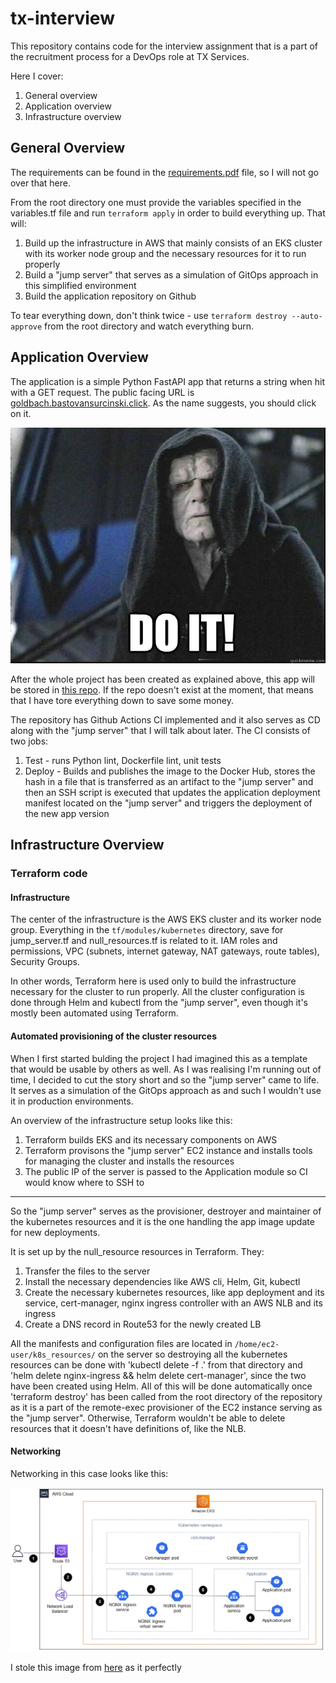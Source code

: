 # tx-interview

This repository contains code for the interview assignment that is a part of the recruitment process for a DevOps role at TX Services.

Here I cover:

1. General overview
2. Application overview
3. Infrastructure overview

## General Overview

The requirements can be found in the [requirements.pdf](https://github.com/BogdanBozic/tx-interview/requirements.pdf) file, so I will not go over that here.

From the root directory one must provide the variables specified in the variables.tf file and run `terraform apply` in order to build everything up. That will:

1. Build up the infrastructure in AWS that mainly consists of an EKS cluster with its worker node group and the necessary resources for it to run properly
2. Build a "jump server" that serves as a simulation of GitOps approach in this simplified environment
3. Build the application repository on Github

To tear everything down, don't think twice - use `terraform destroy --auto-approve` from the root directory and watch everything burn.

## Application Overview

The application is a simple Python FastAPI app that returns a string when hit with a GET request. The public facing URL is [goldbach.bastovansurcinski.click](goldbach.bastovansurcinski.click). As the name suggests, you should click on it. 

![](assets/do_it)

After the whole project has been created as explained above, this app will be stored in [this repo](https://github.com/BogdanBozic/bogdan_goldbach_app_repo). If the repo doesn't exist at the moment, that means that I have tore everything down to save some money.

The repository has Github Actions CI implemented and it also serves as CD along with the "jump server" that I will talk about later. The CI consists of two jobs:

1. Test - runs Python lint, Dockerfile lint, unit tests
2. Deploy - Builds and publishes the image to the Docker Hub, stores the hash in a file that is transferred as an artifact to the "jump server" and then an SSH script is executed that updates the application deployment manifest located on the "jump server" and triggers the deployment of the new app version

## Infrastructure Overview

### Terraform code

#### Infrastructure

The center of the infrastructure is the AWS EKS cluster and its worker node group. Everything in the `tf/modules/kubernetes` directory, save for jump_server.tf and null_resources.tf is related to it. IAM roles and permissions, VPC (subnets, internet gateway, NAT gateways, route tables), Security Groups.

In other words, Terraform here is used only to build the infrastructure necessary for the cluster to run properly. All the cluster configuration is done through Helm and kubectl from the "jump server", even though it's mostly been automated using Terraform.

#### Automated provisioning of the cluster resources

When I first started bulding the project I had imagined this as a template that would be usable by others as well. As I was realising I'm running out of time, I decided to cut the story short and so the "jump server" came to life. It serves as a simulation of the GitOps approach as and such I wouldn't use it in production environments.

An overview of the infrastructure setup looks like this:

1. Terraform builds EKS and its necessary components on AWS
2. Terraform provisons the "jump server" EC2 instance and installs tools for managing the cluster and installs the resources
3. The public IP of the server is passed to the Application module so CI would know where to SSH to

---

So the "jump server" serves as the provisioner, destroyer and maintainer of the kubernetes resources and it is the one handling the app image update for new deployments.

It is set up by the null_resource resources in Terraform. They:

1. Transfer the files to the server
2. Install the necessary dependencies like AWS cli, Helm, Git, kubectl
3. Create the necessary kubernetes resources, like app deployment and its service, cert-manager, nginx ingress controller with an AWS NLB and its ingress
4. Create a DNS record in Route53 for the newly created LB

All the manifests and configuration files are located in `/home/ec2-user/k8s_resources/` on the server so destroying all the kubernetes resources can be done with 'kubectl delete -f .' from that directory and 'helm delete nginx-ingress && helm delete cert-manager', since the two have been created using Helm. All of this will be done automatically once 'terraform destroy' has been called from the root directory of the repository as it is a part of the remote-exec provisioner of the EC2 instance serving as the "jump server". Otherwise, Terraform wouldn't be able to delete resources that it doesn't have definitions of, like the NLB.

#### Networking

Networking in this case looks like this: 

![](assets/networking)

I stole this image from [here](https://docs.aws.amazon.com/prescriptive-guidance/latest/patterns/set-up-end-to-end-encryption-for-applications-on-amazon-eks-using-cert-manager-and-let-s-encrypt.html) as it perfectly
